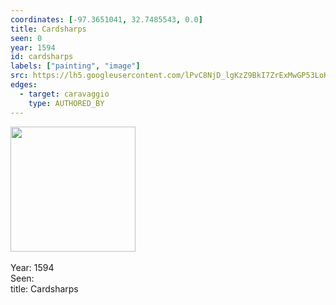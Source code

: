 ```yaml
---
coordinates: [-97.3651041, 32.7485543, 0.0]
title: Cardsharps 
seen: 0
year: 1594
id: cardsharps 
labels: ["painting", "image"]
src: https://lh5.googleusercontent.com/lPvC8NjD_lgKzZ9BkI7ZrExMwGP53LoK5C6abElDeviiXXS-ckvOufZ0G9YS4YkJHrzHET6ZN8Elo4zwdlsjkXWoM6TDwJp5Wxzd91jjM_y83ciiNhhXrhFWPQFbFIs
edges:
  - target: caravaggio
    type: AUTHORED_BY
---
```


<img src="https://lh5.googleusercontent.com/lPvC8NjD_lgKzZ9BkI7ZrExMwGP53LoK5C6abElDeviiXXS-ckvOufZ0G9YS4YkJHrzHET6ZN8Elo4zwdlsjkXWoM6TDwJp5Wxzd91jjM_y83ciiNhhXrhFWPQFbFIs" height="200" width="auto" /><br><br>Year: 1594<br>Seen: <br>title: Cardsharps 
